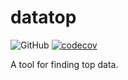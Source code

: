 # datatop

![GitHub](https://img.shields.io/github/license/felixfwu/datatop)
[![codecov](https://codecov.io/gh/felixfwu/datatop/graph/badge.svg?token=VAC4EZSHEJ)](https://codecov.io/gh/felixfwu/datatop)

A tool for finding top data.